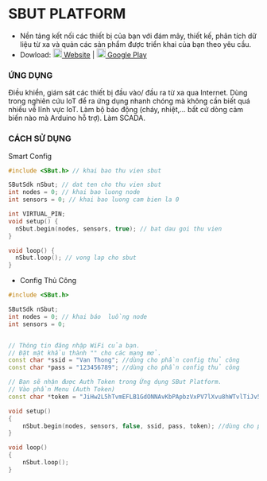# SBUT PLATFORM
- Nền tảng kết nối các thiết bị của bạn với đám mây, thiết kế, phân tích dữ liệu từ xa và quản  các sản phẩm được triển khai của bạn theo yêu cầu.
- Dowload: 
 [<img src="https://svgsilh.com/svg/1873373.svg" width="18" height="18" /> Website](https://sbut.vn) | 
 [<img src="https://cdn.rawgit.com/simple-icons/simple-icons/develop/icons/googleplay.svg" width="18" height="18" /> Google Play](https://play.google.com/store/apps/details?id=com.sbut.sbutapp) 

### ỨNG DỤNG
Điều khiển, giám sát các thiết bị đầu vào/ đầu ra từ xa qua Internet.
Dùng trong nghiên cứu IoT để ra ứng dụng nhanh chóng mà không cần biết quá nhiều về lĩnh vực IoT.
Làm bộ báo động (cháy, nhiệt,... bất cứ dòng cảm biến nào mà Arduino hỗ trợ).
Làm SCADA.

### CÁCH SỬ DỤNG
Smart Config
```cpp
#include <SBut.h> // khai bao thu vien sbut

SButSdk nSbut; // dat ten cho thu vien sbut
int nodes = 0; // khai bao luong node
int sensors = 0; // khai bao luong cam bien la 0

int VIRTUAL_PIN;
void setup() {
  nSbut.begin(nodes, sensors, true); // bat dau goi thu vien
}

void loop() {
  nSbut.loop(); // vong lap cho sbut
}
```
- Config Thủ Công

```cpp
#include <SBut.h>

SButSdk nSbut;
int nodes = 0; // khai báo  luồng node
int sensors = 0;


// Thông tin đăng nhập WiFi của bạn.
// Đặt mật khẩu thành "" cho các mạng mở.
const char *ssid = "Van Thong"; //dùng cho phần config thủ công
const char *pass = "123456789"; //dùng cho phần config thủ công

// Bạn sẽ nhận được Auth Token trong Ứng dụng SBut Platform.
// Vào phần Menu (Auth Token)
const char *token = "JiHw2L5hTvmEFLB1GdONNAvKbPApbzVxPV7lXvu8hWTvlTiJv5"; //dùng cho phần config thủ công

void setup()
{
    nSbut.begin(nodes, sensors, false, ssid, pass, token); //dùng cho phần config thủ công
}

void loop()
{
    nSbut.loop();
}
```


